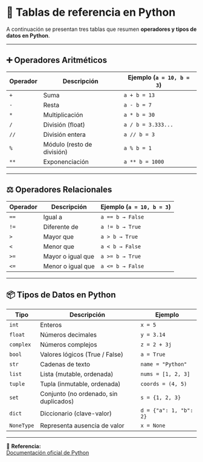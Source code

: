 # 📘 Tablas de referencia en Python

A continuación se presentan tres tablas que resumen **operadores y tipos de datos en Python**.

---

## ➕ Operadores Aritméticos

| Operador | Descripción                  | Ejemplo (`a = 10, b = 3`) |
|----------|------------------------------|----------------------------|
| `+`      | Suma                         | `a + b = 13`               |
| `-`      | Resta                        | `a - b = 7`                |
| `*`      | Multiplicación               | `a * b = 30`               |
| `/`      | División (float)             | `a / b = 3.333...`         |
| `//`     | División entera              | `a // b = 3`               |
| `%`      | Módulo (resto de división)  | `a % b = 1`                |
| `**`     | Exponenciación               | `a ** b = 1000`            |

---

## ⚖️ Operadores Relacionales

| Operador | Descripción                        | Ejemplo (`a = 10, b = 3`) |
|----------|------------------------------------|----------------------------|
| `==`     | Igual a                            | `a == b → False`           |
| `!=`     | Diferente de                       | `a != b → True`            |
| `>`      | Mayor que                          | `a > b → True`             |
| `<`      | Menor que                          | `a < b → False`            |
| `>=`     | Mayor o igual que                  | `a >= b → True`            |
| `<=`     | Menor o igual que                  | `a <= b → False`           |

---

## 📦 Tipos de Datos en Python

| Tipo       | Descripción                           | Ejemplo                  |
|------------|---------------------------------------|--------------------------|
| `int`      | Enteros                               | `x = 5`                  |
| `float`    | Números decimales                     | `y = 3.14`               |
| `complex`  | Números complejos                     | `z = 2 + 3j`             |
| `bool`     | Valores lógicos (True / False)        | `a = True`               |
| `str`      | Cadenas de texto                      | `name = "Python"`        |
| `list`     | Lista (mutable, ordenada)             | `nums = [1, 2, 3]`       |
| `tuple`    | Tupla (inmutable, ordenada)           | `coords = (4, 5)`        |
| `set`      | Conjunto (no ordenado, sin duplicados)| `s = {1, 2, 3}`          |
| `dict`     | Diccionario (clave-valor)             | `d = {"a": 1, "b": 2}`   |
| `NoneType` | Representa ausencia de valor          | `x = None`               |

---

📖 **Referencia:**  
[Documentación oficial de Python](https://docs.python.org/3/library/stdtypes.html)
